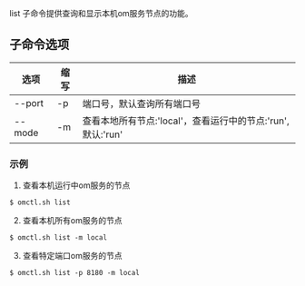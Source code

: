list 子命令提供查询和显示本机om服务节点的功能。

## 子命令选项 ##

|选项   |缩写 |描述                                                       |
|-------|-----|-----------------------------------------------------------|
|--port |-p   |端口号，默认查询所有端口号                                 |
|--mode |-m   |查看本地所有节点:'local'，查看运行中的节点:'run',默认:'run'|

### 示例 ###

1.  查看本机运行中om服务的节点

  ```lang-javascript
  $ omctl.sh list
  ```

2.  查看本机所有om服务的节点

  ```lang-javascript
  $ omctl.sh list -m local
  ```

3.  查看特定端口om服务的节点

  ```lang-javascript
  $ omctl.sh list -p 8180 -m local
  ```

